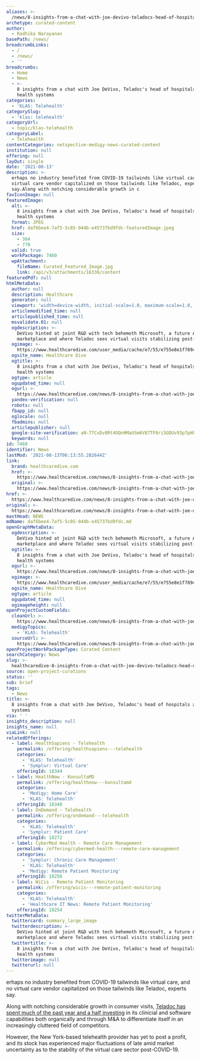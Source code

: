 ```yaml
---
aliases: >-
  /news/8-insights-from-a-chat-with-joe-devivo-teladocs-head-of-hospitals-and-health-systems
archetype: curated-content
author:
  - Radhika Narayanan
basePath: /news/
breadcrumbLinks:
  - /
  - /news/
  - ''
breadcrumbs:
  - Home
  - News
  - >-
    8 insights from a chat with Joe DeVivo, Teladoc's head of hospitals and
    health systems
categories:
  - 'KLAS: Telehealth'
categorySlug:
  - 'klas: telehealth'
categoryUrl:
  - topic/klas-telehealth
categoryLabel:
  - Telehealth
contentCategories: netspective-medigy-news-curated-content
institution: null
offering: null
layOut: single
date: '2021-08-13'
description: >-
  erhaps no industry benefited from COVID-19 tailwinds like virtual care, and no
  virtual care vendor capitalized on those tailwinds like Teladoc, experts
  say.Along with notching considerable growth in c
favIconImage: null
featuredImage:
  alt: >-
    8 insights from a chat with Joe DeVivo, Teladoc's head of hospitals and
    health systems
  format: JPEG
  href: daf6bee4-7af5-5c85-944b-e45737bd9fdc-featuredImage.jpeg
  size:
    - 364
    - 770
  valid: true
  workPackage: 7460
  wpAttachment:
    fileName: Curated_Featured_Image.jpg
    link: /api/v3/attachments/16336/content
featuredPdf: null
htmlMetaData:
  author: null
  description: Healthcare
  generator: null
  viewport: 'width=device-width, initial-scale=1.0, maximum-scale=1.0, user-scalable=0'
  articlemodified_time: null
  articlepublished_time: null
  msvalidate.01: null
  ogdescription: >-
    DeVivo hinted at joint R&D with tech behemoth Microsoft, a future API
    marketplace and where Teladoc sees virtual visits stabilizing post-pandemic.
  ogimage: >-
    https://www.healthcaredive.com/user_media/cache/e7/55/e755e8e1f789cc2a0dab2ba8d8926054.jpg
  ogsite_name: Healthcare Dive
  ogtitle: >-
    8 insights from a chat with Joe DeVivo, Teladoc's head of hospitals and
    health systems
  ogtype: article
  ogupdated_time: null
  ogurl: >-
    https://www.healthcaredive.com/news/8-insights-from-a-chat-with-joe-devivo-teladocs-head-of-hospitals-and-hea/604864/
  yandex-verification: null
  robots: null
  fbapp_id: null
  oglocale: null
  fbadmins: null
  articlepublisher: null
  google-site-verification: aN-77CvDv8Rt4OQnHMaUSm6V87TF8ri5GDUv93p7pHk
  keywords: null
id: 7460
identifier: News
lastMod: '2021-08-13T06:13:55.282644Z'
link:
  brand: healthcaredive.com
  href: >-
    https://www.healthcaredive.com/news/8-insights-from-a-chat-with-joe-devivo-teladocs-head-of-hospitals-and-hea/604864/
  original: >-
    https://www.healthcaredive.com/news/8-insights-from-a-chat-with-joe-devivo-teladocs-head-of-hospitals-and-hea/604864/
href: >-
  https://www.healthcaredive.com/news/8-insights-from-a-chat-with-joe-devivo-teladocs-head-of-hospitals-and-hea/604864/
original: >-
  https://www.healthcaredive.com/news/8-insights-from-a-chat-with-joe-devivo-teladocs-head-of-hospitals-and-hea/604864/
mastHead: NEWS
mdName: daf6bee4-7af5-5c85-944b-e45737bd9fdc.md
openGraphMetaData:
  ogdescription: >-
    DeVivo hinted at joint R&D with tech behemoth Microsoft, a future API
    marketplace and where Teladoc sees virtual visits stabilizing post-pandemic.
  ogtitle: >-
    8 insights from a chat with Joe DeVivo, Teladoc's head of hospitals and
    health systems
  ogurl: >-
    https://www.healthcaredive.com/news/8-insights-from-a-chat-with-joe-devivo-teladocs-head-of-hospitals-and-hea/604864/
  ogimage: >-
    https://www.healthcaredive.com/user_media/cache/e7/55/e755e8e1f789cc2a0dab2ba8d8926054.jpg
  ogsite_name: Healthcare Dive
  ogtype: article
  ogupdated_time: null
  ogimageheight: null
openProjectCustomFields:
  cleanUrl: >-
    https://www.healthcaredive.com/news/8-insights-from-a-chat-with-joe-devivo-teladocs-head-of-hospitals-and-hea/604864/
  medigyTopics:
    - 'KLAS: Telehealth'
  sourceUrl: >-
    https://www.healthcaredive.com/news/8-insights-from-a-chat-with-joe-devivo-teladocs-head-of-hospitals-and-hea/604864/
openProjectWorkPackageType: Curated Content
searchCategory: News
slug: >-
  healthcaredive-8-insights-from-a-chat-with-joe-devivo-teladocs-head-of-hospitals-and-health-systems
source: open-project-curations
status: ''
sub: brief
tags:
  - News
title: >-
  8 insights from a chat with Joe DeVivo, Teladoc's head of hospitals and health
  systems
via: ' '
insights_description: null
insights_name: null
viaLink: null
relatedOfferings:
  - label: HealthSapiens - Telehealth
    permalink: /offering/healthsapiens---telehealth
    categories:
      - 'KLAS: Telehealth'
      - 'Symplur: Virtual Care'
    offeringId: 18344
  - label: HealthNow - KonsultaMD
    permalink: /offering/healthnow---konsultamd
    categories:
      - 'Medigy: Home Care'
      - 'KLAS: Telehealth'
    offeringId: 18340
  - label: OnDemand - Telehealth
    permalink: /offering/ondemand---telehealth
    categories:
      - 'KLAS: Telehealth'
      - 'Symplur: Patient Care'
    offeringId: 18272
  - label: CyberMed Health - Remote Care Management
    permalink: /offering/cybermed-health---remote-care-management
    categories:
      - 'Symplur: Chronic Care Management'
      - 'KLAS: Telehealth'
      - 'Medigy: Remote Patient Monitoring'
    offeringId: 18256
  - label: WiCis - Remote Patient Monitoring
    permalink: /offering/wicis---remote-patient-monitoring
    categories:
      - 'KLAS: Telehealth'
      - 'Healthcare IT News: Remote Patient Monitoring'
    offeringId: 18254
twitterMetaData:
  twittercard: summary_large_image
  twitterdescription: >-
    DeVivo hinted at joint R&D with tech behemoth Microsoft, a future API
    marketplace and where Teladoc sees virtual visits stabilizing post-pandemic.
  twittertitle: >-
    8 insights from a chat with Joe DeVivo, Teladoc's head of hospitals and
    health systems
  twitterimage: null
  twitterurl: null
---
```

<p>erhaps no industry benefited from COVID-19 tailwinds like virtual care, and no virtual care vendor capitalized on those tailwinds like Teladoc, experts say.</p><p>Along with notching considerable growth in consumer visits, <a href="https://www.healthcaredive.com/news/company-of-year-teladoc-2020/587366/">Teladoc has spent much of the past year and a half investing</a> in its clinicial and software capabilities both organically and through M&amp;A to differentiate itself in an increasingly cluttered field of competitors.</p><p>However, the New York-based telehealth provider has yet to post a profit, and its stock has experienced major fluctuations of late amid market uncertainty as to the stability of the virtual care sector post-COVID-19.&nbsp;</p>